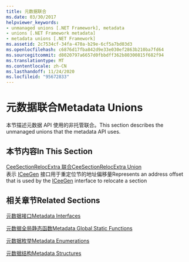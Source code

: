 ```yaml
---
title: 元数据联合
ms.date: 03/30/2017
helpviewer_keywords:
- unmanaged unions [.NET Framework], metadata
- unions [.NET Framework metadata]
- metadata unions [.NET Framework]
ms.assetid: 2c7534cf-34fa-470a-b29e-6cf5a7bd03d3
ms.openlocfilehash: c6876d17fba842d9e33e030ef2863b210ba7fd64
ms.sourcegitcommit: d8020797a6657d0fbbdff362b80300815f682f94
ms.translationtype: MT
ms.contentlocale: zh-CN
ms.lasthandoff: 11/24/2020
ms.locfileid: "95672833"
---
```

# <a name="metadata-unions"></a><span data-ttu-id="7ad7e-102">元数据联合</span><span class="sxs-lookup"><span data-stu-id="7ad7e-102">Metadata Unions</span></span>

<span data-ttu-id="7ad7e-103">本节描述元数据 API 使用的非托管联合。</span><span class="sxs-lookup"><span data-stu-id="7ad7e-103">This section describes the unmanaged unions that the metadata API uses.</span></span>  
  
## <a name="in-this-section"></a><span data-ttu-id="7ad7e-104">本节内容</span><span class="sxs-lookup"><span data-stu-id="7ad7e-104">In This Section</span></span>  

 [<span data-ttu-id="7ad7e-105">CeeSectionRelocExtra 联合</span><span class="sxs-lookup"><span data-stu-id="7ad7e-105">CeeSectionRelocExtra Union</span></span>](ceesectionrelocextra-union.md)  
 <span data-ttu-id="7ad7e-106">表示 [ICeeGen](iceegen-interface.md) 接口用于重定位节的地址偏移量</span><span class="sxs-lookup"><span data-stu-id="7ad7e-106">Represents an address offset that is used by the [ICeeGen](iceegen-interface.md) interface to relocate a section</span></span>  
  
## <a name="related-sections"></a><span data-ttu-id="7ad7e-107">相关章节</span><span class="sxs-lookup"><span data-stu-id="7ad7e-107">Related Sections</span></span>  

 [<span data-ttu-id="7ad7e-108">元数据接口</span><span class="sxs-lookup"><span data-stu-id="7ad7e-108">Metadata Interfaces</span></span>](metadata-interfaces.md)  
  
 [<span data-ttu-id="7ad7e-109">元数据全局静态函数</span><span class="sxs-lookup"><span data-stu-id="7ad7e-109">Metadata Global Static Functions</span></span>](metadata-global-static-functions.md)  
  
 [<span data-ttu-id="7ad7e-110">元数据枚举</span><span class="sxs-lookup"><span data-stu-id="7ad7e-110">Metadata Enumerations</span></span>](metadata-enumerations.md)  
  
 [<span data-ttu-id="7ad7e-111">元数据结构</span><span class="sxs-lookup"><span data-stu-id="7ad7e-111">Metadata Structures</span></span>](metadata-structures.md)
